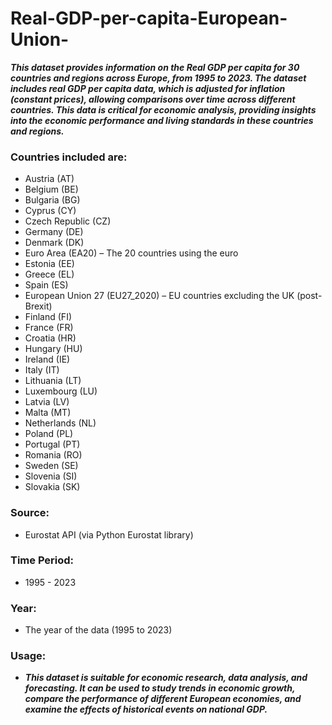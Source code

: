 # Real-GDP-per-capita-European-Union-
***This dataset provides information on the Real GDP per capita for 30 countries and regions across Europe, from 1995 to 2023. The dataset includes real GDP per capita data, which is adjusted for inflation (constant prices), allowing comparisons over time across different countries. This data is critical for economic analysis, providing insights into the economic performance and living standards in these countries and regions.***
 
### Countries included are:

- Austria (AT)
- Belgium (BE)
- Bulgaria (BG)
- Cyprus (CY)
- Czech Republic (CZ)
- Germany (DE)
- Denmark (DK)
- Euro Area (EA20) – The 20 countries using the euro
- Estonia (EE)
- Greece (EL)
- Spain (ES)
- European Union 27 (EU27_2020) – EU countries excluding the UK (post-Brexit)
- Finland (FI)
- France (FR)
- Croatia (HR)
- Hungary (HU)
- Ireland (IE)
- Italy (IT)
- Lithuania (LT)
- Luxembourg (LU)
- Latvia (LV)
- Malta (MT)
- Netherlands (NL)
- Poland (PL)
- Portugal (PT)
- Romania (RO)
- Sweden (SE)
- Slovenia (SI)
- Slovakia (SK)

### Source: 
- Eurostat API (via Python Eurostat library)

### Time Period: 
- 1995 - 2023

### Year:
- The year of the data (1995 to 2023) 

### Usage:
- ***This dataset is suitable for economic research, data analysis, and forecasting. It can be used to study trends in economic growth, compare the performance of different European economies, and examine the effects of historical events on national GDP.***
